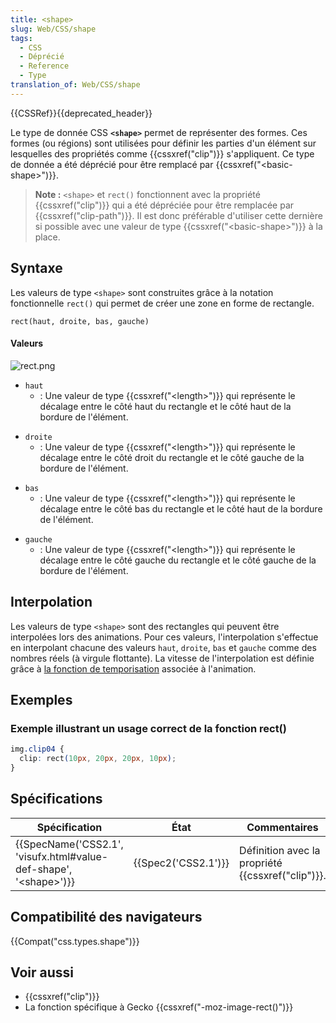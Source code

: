 ```yaml
---
title: <shape>
slug: Web/CSS/shape
tags:
  - CSS
  - Déprécié
  - Reference
  - Type
translation_of: Web/CSS/shape
---
```


{{CSSRef}}{{deprecated_header}}

Le type de donnée CSS **`<shape>`** permet de représenter des formes. Ces formes (ou régions) sont utilisées pour définir les parties d'un élément sur lesquelles des propriétés comme {{cssxref("clip")}} s'appliquent. Ce type de donnée a été déprécié pour être remplacé par {{cssxref("&lt;basic-shape&gt;")}}.

> **Note :** `<shape>` et `rect()` fonctionnent avec la propriété {{cssxref("clip")}} qui a été dépréciée pour être remplacée par {{cssxref("clip-path")}}. Il est donc préférable d'utiliser cette dernière si possible avec une valeur de type {{cssxref("&lt;basic-shape&gt;")}} à la place.

## Syntaxe

Les valeurs de type `<shape>` sont construites grâce à la notation fonctionnelle `rect()` qui permet de créer une zone en forme de rectangle.

```
rect(haut, droite, bas, gauche)
```

#### Valeurs

![rect.png](rect.png)

- `haut`
  - : Une valeur de type {{cssxref("&lt;length&gt;")}} qui représente le décalage entre le côté haut du rectangle et le côté haut de la bordure de l'élément.

<!---->

- `droite`
  - : Une valeur de type {{cssxref("&lt;length&gt;")}} qui représente le décalage entre le côté droit du rectangle et le côté gauche de la bordure de l'élément.

<!---->

- `bas`
  - : Une valeur de type {{cssxref("&lt;length&gt;")}} qui représente le décalage entre le côté bas du rectangle et le côté haut de la bordure de l'élément.

<!---->

- `gauche`
  - : Une valeur de type {{cssxref("&lt;length&gt;")}} qui représente le décalage entre le côté gauche du rectangle et le côté gauche de la bordure de l'élément.

## Interpolation

Les valeurs de type `<shape>` sont des rectangles qui peuvent être interpolées lors des animations. Pour ces valeurs, l'interpolation s'effectue en interpolant chacune des valeurs `haut`, `droite`, `bas` et `gauche` comme des nombres réels (à virgule flottante). La vitesse de l'interpolation est définie grâce à [la fonction de temporisation](/fr/docs/Web/CSS/easing-function) associée à l'animation.

## Exemples

### Exemple illustrant un usage correct de la fonction rect()

```css
img.clip04 {
  clip: rect(10px, 20px, 20px, 10px);
}
```

## Spécifications

| Spécification                                                                                | État                     | Commentaires                                           |
| -------------------------------------------------------------------------------------------- | ------------------------ | ------------------------------------------------------ |
| {{SpecName('CSS2.1', 'visufx.html#value-def-shape', '&lt;shape&gt;')}} | {{Spec2('CSS2.1')}} | Définition avec la propriété {{cssxref("clip")}}. |

## Compatibilité des navigateurs

{{Compat("css.types.shape")}}

## Voir aussi

- {{cssxref("clip")}}
- La fonction spécifique à Gecko {{cssxref("-moz-image-rect()")}}
